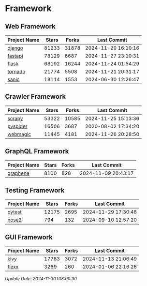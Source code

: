 # Framework

## Web Framework
| Project Name | Stars | Forks | Last Commit |
| ------------ | ----- | ----- | ----------- |
| [django](https://github.com/django/django) | 81233 | 31878 | 2024-11-29 16:10:16 |
| [fastapi](https://github.com/fastapi/fastapi) | 78129 | 6687 | 2024-11-27 23:10:31 |
| [flask](https://github.com/pallets/flask) | 68192 | 16244 | 2024-11-24 01:54:29 |
| [tornado](https://github.com/tornadoweb/tornado) | 21774 | 5508 | 2024-11-21 20:31:17 |
| [sanic](https://github.com/sanic-org/sanic) | 18114 | 1553 | 2024-06-30 12:26:47 |

## Crawler Framework
| Project Name | Stars | Forks | Last Commit |
| ------------ | ----- | ----- | ----------- |
| [scrapy](https://github.com/scrapy/scrapy) | 53322 | 10585 | 2024-11-25 15:13:36 |
| [pyspider](https://github.com/binux/pyspider) | 16506 | 3687 | 2020-08-02 17:34:20 |
| [webmagic](https://github.com/code4craft/webmagic) | 11445 | 4181 | 2024-11-26 20:28:50 |

## GraphQL Framework
| Project Name | Stars | Forks | Last Commit |
| ------------ | ----- | ----- | ----------- |
| [graphene](https://github.com/graphql-python/graphene) | 8100 | 828 | 2024-11-09 20:43:17 |

## Testing Framework
| Project Name | Stars | Forks | Last Commit |
| ------------ | ----- | ----- | ----------- |
| [pytest](https://github.com/pytest-dev/pytest) | 12175 | 2695 | 2024-11-29 17:30:48 |
| [nose2](https://github.com/nose-devs/nose2) | 794 | 132 | 2024-09-10 12:57:20 |

## GUI Framework
| Project Name | Stars | Forks | Last Commit |
| ------------ | ----- | ----- | ----------- |
| [kivy](https://github.com/kivy/kivy) | 17783 | 3072 | 2024-11-13 21:06:49 |
| [flexx](https://github.com/flexxui/flexx) | 3269 | 260 | 2024-01-06 22:16:26 |

*Update Date: 2024-11-30T08:00:30*